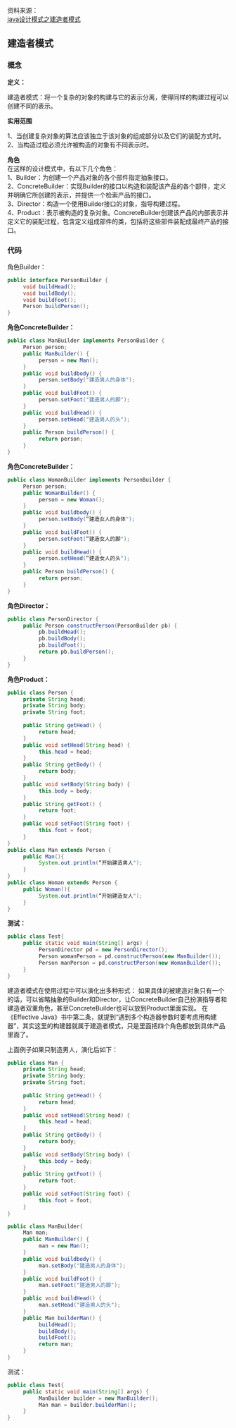 资料来源：<br/>
[java设计模式之建造者模式](https://blog.csdn.net/jason0539/article/details/44992733)

## 建造者模式

### 概念

**定义：**<br/>

建造者模式：将一个复杂的对象的构建与它的表示分离，使得同样的构建过程可以创建不同的表示。<br/>

**实用范围**<br/>

1、当创建复杂对象的算法应该独立于该对象的组成部分以及它们的装配方式时。<br/>
2、当构造过程必须允许被构造的对象有不同表示时。<br/>

**角色**<br/>
在这样的设计模式中，有以下几个角色：<br/>
1、Builder：为创建一个产品对象的各个部件指定抽象接口。<br/>
2、ConcreteBuilder：实现Builder的接口以构造和装配该产品的各个部件，定义并明确它所创建的表示，并提供一个检索产品的接口。<br/>
3、Director：构造一个使用Builder接口的对象，指导构建过程。<br/>
4、Product：表示被构造的复杂对象。ConcreteBuilder创建该产品的内部表示并定义它的装配过程，包含定义组成部件的类，包括将这些部件装配成最终产品的接口。<br/>

### 代码

角色Builder：<br/>

```java
public interface PersonBuilder {
     void buildHead();
     void buildBody();
     void buildFoot();
     Person buildPerson();
}
```

**角色ConcreteBuilder：**<br/>

```java
public class ManBuilder implements PersonBuilder {
     Person person;
     public ManBuilder() {
          person = new Man();
     }
     public void buildbody() {
          person.setBody("建造男人的身体");
     }
     public void buildFoot() {
          person.setFoot("建造男人的脚");
     }
     public void buildHead() {
          person.setHead("建造男人的头");
     }
     public Person buildPerson() {
          return person;
     }
}
```

**角色ConcreteBuilder：**

```java
public class WomanBuilder implements PersonBuilder {
     Person person;
     public WomanBuilder() {
          person = new Woman();
     }
     public void buildbody() {
          person.setBody(“建造女人的身体");
     }
     public void buildFoot() {
          person.setFoot(“建造女人的脚");
     }
     public void buildHead() {
          person.setHead(“建造女人的头");
     }
     public Person buildPerson() {
          return person;
     }
}
```

**角色Director：**

```java
public class PersonDirector {
     public Person constructPerson(PersonBuilder pb) {
          pb.buildHead();
          pb.buildBody();
          pb.buildFoot();
          return pb.buildPerson();
     }
}
```

**角色Product：**

```java
public class Person {
     private String head;
     private String body;
     private String foot;
 
     public String getHead() {
          return head;
     }
     public void setHead(String head) {
          this.head = head;
     }
     public String getBody() {
          return body;
     }
     public void setBody(String body) {
          this.body = body;
     }
     public String getFoot() {
          return foot;
     }
     public void setFoot(String foot) {
          this.foot = foot;
     }
}
public class Man extends Person {
     public Man(){
          System.out.println(“开始建造男人");
     }
}
public class Woman extends Person {
     public Woman(){
          System.out.println(“开始建造女人");
     }
}
```

**测试：**

```java
public class Test{
     public static void main(String[] args) {
          PersonDirector pd = new PersonDirector();
          Person womanPerson = pd.constructPerson(new ManBuilder());
          Person manPerson = pd.constructPerson(new WomanBuilder());
     }
}
```

建造者模式在使用过程中可以演化出多种形式：
如果具体的被建造对象只有一个的话，可以省略抽象的Builder和Director，让ConcreteBuilder自己扮演指导者和建造者双重角色，甚至ConcreteBuilder也可以放到Product里面实现。
在《Effective Java》书中第二条，就提到“遇到多个构造器参数时要考虑用构建器”，其实这里的构建器就属于建造者模式，只是里面把四个角色都放到具体产品里面了。

上面例子如果只制造男人，演化后如下：

```java
public class Man {
     private String head;
     private String body;
     private String foot;
 
     public String getHead() {
          return head;
     }
     public void setHead(String head) {
          this.head = head;
     }
     public String getBody() {
          return body;
     }
     public void setBody(String body) {
          this.body = body;
     }
     public String getFoot() {
          return foot;
     }
     public void setFoot(String foot) {
          this.foot = foot;
     }
}
```



```java
public class ManBuilder{
     Man man;
     public ManBuilder() {
          man = new Man();
     }
     public void buildbody() {
          man.setBody("建造男人的身体");
     }
     public void buildFoot() {
          man.setFoot("建造男人的脚");
     }
     public void buildHead() {
          man.setHead("建造男人的头");
     }
     public Man builderMan() {
          buildHead();
          buildBody();
          buildFoot();
          return man;
     }
}
```

测试：

```java
public class Test{
     public static void main(String[] args) {
          ManBuilder builder = new ManBuilder();
          Man man = builder.builderMan();
     }
}
```